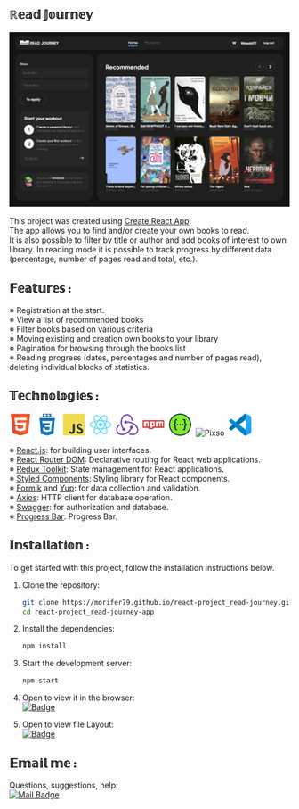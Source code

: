 ## ℝ𝕖𝕒𝕕 𝕁𝕠𝕦𝕣𝕟𝕖𝕪

![Read Journey](./src/images/preview-readme.jpg)  

This project was created using [Create React App](https://github.com/facebook/create-react-app).  
The app allows you to find and/or create your own books to read.   
It is also possible to filter by title or author and add books of interest to own library. 
In reading mode it is possible to track progress by different data (percentage, number of pages read and total, etc.).  

## 𝔽𝕖𝕒𝕥𝕦𝕣𝕖𝕤 ᎓    

※ Registration at the start.  
※ View a list of recommended books  
※ Filter books based on various criteria  
※ Moving existing and creation own books to your library   
※ Pagination for browsing through the books list  
※ Reading progress (dates, percentages and number of pages read), deleting individual blocks of statistics.   

## 𝕋𝕖𝕔𝕙𝕟𝕠𝕝𝕠𝕘𝕚𝕖𝕤 ᎓  

<img src="https://github.com/devicons/devicon/blob/master/icons/html5/html5-original.svg" title="HTML5" alt="HTML" width="40" height="40"/></a>&nbsp;
  <img src="https://github.com/devicons/devicon/blob/master/icons/css3/css3-plain-wordmark.svg"  title="CSS3" alt="CSS" width="40" height="40"/>&nbsp;
  <img src="https://github.com/devicons/devicon/blob/master/icons/javascript/javascript-original.svg" title="JavaScript" alt="JavaScript" width="40" height="40"/>&nbsp;
  <img src="https://github.com/devicons/devicon/blob/master/icons/react/react-original.svg" title="React" alt="React" width="40" height="40"/>&nbsp;
  <img src="https://github.com/devicons/devicon/blob/master/icons/redux/redux-original.svg" title="Redux" alt="Redux" width="40" height="40"/>&nbsp;
  <img src="https://github.com/devicons/devicon/blob/master/icons/npm/npm-original-wordmark.svg" title="npm" alt="npm" width="40" height="40"/>&nbsp;
  <img src="https://github.com/devicons/devicon/blob/master/icons/swagger/swagger-original.svg" title="swagger" alt="swagger" width="40" height="40"/>&nbsp;
  <img src="https://cms.pixso.net/images/home/format-pix.png" title="Pixso" alt="Pixso" width="40" height="40"/>&nbsp;
  <img src="https://github.com/devicons/devicon/blob/master/icons/vscode/vscode-original.svg" title="VSCode" alt="VSCode" width="40" height="40"/>&nbsp;  
  
※ [React.js](https://react.dev): for building user interfaces.   
※ [React Router DOM](https://www.npmjs.com/package/react-router-dom): Declarative routing for React web applications.  
※ [Redux Toolkit](https://redux-toolkit.js.org): State management for React applications.  
※ [Styled Components](https://styled-components.com): Styling library for React components.  
※ [Formik](https://formik.org/) and [Yup](https://formik.org/docs/tutorial#schema-validation-with-yup): for data collection and validation.  
※ [Axios](https://axios-http.com): HTTP client for database operation.  
※ [Swagger](https://readjourney.b.goit.study/api-docs/): for authorization and database.  
※ [Progress Bar](https://www.npmjs.com/package/rc-progress): Progress Bar.  

## 𝕀𝕟𝕤𝕥𝕒𝕝𝕝𝕒𝕥𝕚𝕠𝕟 ᎓  

To get started with this project, follow the installation instructions below.

1. Clone the repository:
   ```bash
   git clone https://morifer79.github.io/react-project_read-journey.git
   cd react-project_read-journey-app
   ```
2. Install the dependencies:
   ```bash
   npm install
   ```
3. Start the development server:
   ```bash
   npm start
   ```
4. Open to view it in the browser:  
<a href="https://morifer79.github.io/react-project_read-journey/"><img src="https://badgen.net/badge/🌎 www:/Read Journey/yellow?icon=browser" alt="Badge"/></a>  

5. Open to view file Layout:  
<a href="https://www.figma.com/file/z3m0rdBcEfLTJUBDkAKhWQ/BOOKS-READING?type=design&node-id=18743%3A4973&mode=design&t=Hi1KTaUJMogWXZzz-1"><img src="https://badgen.net/badge/🎴 www:/Read Journey/green?icon=browser" alt="Badge"/></a>  

## 𝔼𝕞𝕒𝕚𝕝 𝕞𝕖 ᎓
Questions, suggestions, help:  
<a href="mailto:cyber-morifer@proton.me"><img src="https://badgen.net/badge/📧 email:/cyber-morifer@proton.me/yellow?icon=email" alt="Mail Badge"/></a>
   
